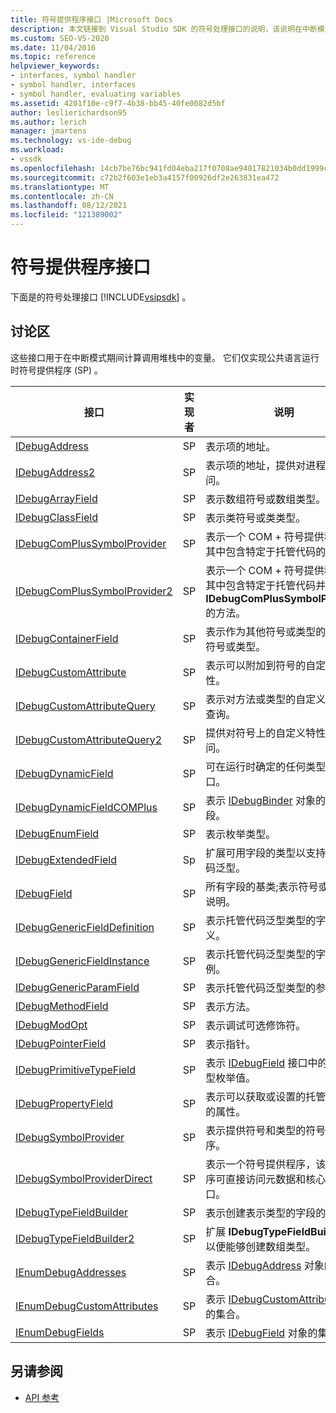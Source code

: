 ```yaml
---
title: 符号提供程序接口 |Microsoft Docs
description: 本文链接到 Visual Studio SDK 的符号处理接口的说明，该说明在中断模式期间计算调用堆栈中的变量。
ms.custom: SEO-VS-2020
ms.date: 11/04/2016
ms.topic: reference
helpviewer_keywords:
- interfaces, symbol handler
- symbol handler, interfaces
- symbol handler, evaluating variables
ms.assetid: 4201f10e-c9f7-4b38-bb45-40fe0082d5bf
author: leslierichardson95
ms.author: lerich
manager: jmartens
ms.technology: vs-ide-debug
ms.workload:
- vssdk
ms.openlocfilehash: 14cb7be76bc941fd04eba217f0708ae94817821034b0dd1999ce194e090105a4
ms.sourcegitcommit: c72b2f603e1eb3a4157f00926df2e263831ea472
ms.translationtype: MT
ms.contentlocale: zh-CN
ms.lasthandoff: 08/12/2021
ms.locfileid: "121389002"
---
```

# <a name="symbol-provider-interfaces"></a>符号提供程序接口
下面是的符号处理接口 [!INCLUDE[vsipsdk](../../../extensibility/includes/vsipsdk_md.md)] 。

## <a name="discussion"></a>讨论区
 这些接口用于在中断模式期间计算调用堆栈中的变量。 它们仅实现公共语言运行时符号提供程序 (SP) 。

|接口|实现者|说明|
|---------------|--------------------|-----------------|
|[IDebugAddress](../../../extensibility/debugger/reference/idebugaddress.md)|SP|表示项的地址。|
|[IDebugAddress2](../../../extensibility/debugger/reference/idebugaddress2.md)|SP|表示项的地址，提供对进程 ID 的访问。|
|[IDebugArrayField](../../../extensibility/debugger/reference/idebugarrayfield.md)|SP|表示数组符号或数组类型。|
|[IDebugClassField](../../../extensibility/debugger/reference/idebugclassfield.md)|SP|表示类符号或类类型。|
|[IDebugComPlusSymbolProvider](../../../extensibility/debugger/reference/idebugcomplussymbolprovider.md)|SP|表示一个 COM + 符号提供程序，其中包含特定于托管代码的方法。|
|[IDebugComPlusSymbolProvider2](../../../extensibility/debugger/reference/idebugcomplussymbolprovider2.md)|SP|表示一个 COM + 符号提供程序，其中包含特定于托管代码并扩展 **IDebugComPlusSymbolProvider** 的方法。|
|[IDebugContainerField](../../../extensibility/debugger/reference/idebugcontainerfield.md)|SP|表示作为其他符号或类型的容器的符号或类型。|
|[IDebugCustomAttribute](../../../extensibility/debugger/reference/idebugcustomattribute.md)|SP|表示可以附加到符号的自定义特性。|
|[IDebugCustomAttributeQuery](../../../extensibility/debugger/reference/idebugcustomattributequery.md)|SP|表示对方法或类型的自定义特性的查询。|
|[IDebugCustomAttributeQuery2](../../../extensibility/debugger/reference/idebugcustomattributequery2.md)|SP|提供对符号上的自定义特性的访问。|
|[IDebugDynamicField](../../../extensibility/debugger/reference/idebugdynamicfield.md)|SP|可在运行时确定的任何类型的基接口。|
|[IDebugDynamicFieldCOMPlus](../../../extensibility/debugger/reference/idebugdynamicfieldcomplus.md)|SP|表示 [IDebugBinder](../../../extensibility/debugger/reference/idebugbinder.md) 对象的动态字段。|
|[IDebugEnumField](../../../extensibility/debugger/reference/idebugenumfield.md)|SP|表示枚举类型。|
|[IDebugExtendedField](../../../extensibility/debugger/reference/idebugextendedfield.md)|Sp|扩展可用字段的类型以支持托管代码泛型。|
|[IDebugField](../../../extensibility/debugger/reference/idebugfield.md)|SP|所有字段的基类;表示符号或类型的说明。|
|[IDebugGenericFieldDefinition](../../../extensibility/debugger/reference/idebuggenericfielddefinition.md)|SP|表示托管代码泛型类型的字段定义。|
|[IDebugGenericFieldInstance](../../../extensibility/debugger/reference/idebuggenericfieldinstance.md)|SP|表示托管代码泛型类型的字段的实例。|
|[IDebugGenericParamField](../../../extensibility/debugger/reference/idebuggenericparamfield.md)|SP|表示托管代码泛型类型的参数。|
|[IDebugMethodField](../../../extensibility/debugger/reference/idebugmethodfield.md)|SP|表示方法。|
|[IDebugModOpt](../../../extensibility/debugger/reference/idebugmodopt.md)|SP|表示调试可选修饰符。|
|[IDebugPointerField](../../../extensibility/debugger/reference/idebugpointerfield.md)|SP|表示指针。|
|[IDebugPrimitiveTypeField](../../../extensibility/debugger/reference/idebugprimitivetypefield.md)|SP|表示 [IDebugField](../../../extensibility/debugger/reference/idebugfield.md) 接口中的基元类型枚举值。|
|[IDebugPropertyField](../../../extensibility/debugger/reference/idebugpropertyfield.md)|SP|表示可以获取或设置的托管代码类的属性。|
|[IDebugSymbolProvider](../../../extensibility/debugger/reference/idebugsymbolprovider.md)|SP|表示提供符号和类型的符号提供程序。|
|[IDebugSymbolProviderDirect](../../../extensibility/debugger/reference/idebugsymbolproviderdirect.md)|SP|表示一个符号提供程序，该提供程序可直接访问元数据和核心符号接口。|
|[IDebugTypeFieldBuilder](../../../extensibility/debugger/reference/idebugtypefieldbuilder.md)|SP|表示创建表示类型的字段的功能。|
|[IDebugTypeFieldBuilder2](../../../extensibility/debugger/reference/idebugtypefieldbuilder2.md)|SP|扩展 **IDebugTypeFieldBuilder** ，以便能够创建数组类型。|
|[IEnumDebugAddresses](../../../extensibility/debugger/reference/ienumdebugaddresses.md)|SP|表示 [IDebugAddress](../../../extensibility/debugger/reference/idebugaddress.md) 对象的集合。|
|[IEnumDebugCustomAttributes](../../../extensibility/debugger/reference/ienumdebugcustomattributes.md)|SP|表示 [IDebugCustomAttribute](../../../extensibility/debugger/reference/idebugcustomattribute.md) 对象的集合。|
|[IEnumDebugFields](../../../extensibility/debugger/reference/ienumdebugfields.md)|SP|表示 [IDebugField](../../../extensibility/debugger/reference/idebugfield.md) 对象的集合。|

## <a name="see-also"></a>另请参阅
- [API 参考](../../../extensibility/debugger/reference/api-reference-visual-studio-debugging.md)
